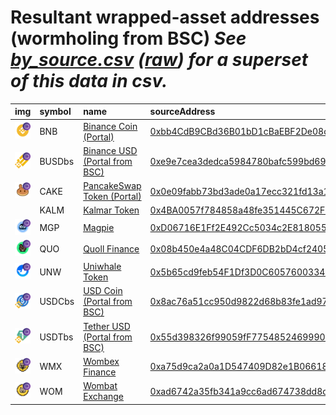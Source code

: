 
Resultant wrapped-asset addresses (wormholing from BSC)
_See [by_source.csv](by_source.csv) ([raw](https://raw.githubusercontent.com/wormhole-foundation/wormhole-token-list/main/content/by_source.csv)) for a superset of this data in csv._
=========================================================================
  
| img                                                                                                            | symbol   | name                                                                       | sourceAddress                                                                                                        | solAddress                                                                                                              |   solDecimals | solMarkets                                                                                          | ethAddress                                                                                                            |   ethDecimals | ethMarkets   | terraAddress                                                                                                                               |   terraDecimals | terraMarkets   | maticAddress                                                                                                             |   maticDecimals | maticMarkets   | avaxAddress                                                                                                           |   avaxDecimals | avaxMarkets   | oasisAddress                                                                                                                     |   oasisDecimals | oasisMarkets   | algorandAddress   | algorandDecimals   | algorandMarkets   | auroraAddress   | auroraDecimals   | auroraMarkets   | ftmAddress   | ftmDecimals   | ftmMarkets   | karuraAddress   | karuraDecimals   | karuraMarkets   | acalaAddress   | acalaDecimals   | acalaMarkets   | klaytnAddress   | klaytnDecimals   | klaytnMarkets   | celoAddress   | celoDecimals   | celoMarkets   | nearAddress   | nearDecimals   | nearMarkets   | moonbeamAddress                                                                                                      |   moonbeamDecimals | moonbeamMarkets                                                                    | terra2Address   | terra2Decimals   | terra2Markets   | injectiveAddress   | injectiveDecimals   | injectiveMarkets   | aptosAddress   | aptosDecimals   | aptosMarkets   | arbitrumAddress                                                                                                       |   arbitrumDecimals | arbitrumMarkets                                | optimismAddress   | optimismDecimals   | optimismMarkets   | xplaAddress   | xplaDecimals   | xplaMarkets   | baseAddress   | baseDecimals   | baseMarkets   | symbol   |
|:---------------------------------------------------------------------------------------------------------------|:---------|:---------------------------------------------------------------------------|:---------------------------------------------------------------------------------------------------------------------|:------------------------------------------------------------------------------------------------------------------------|--------------:|:----------------------------------------------------------------------------------------------------|:----------------------------------------------------------------------------------------------------------------------|--------------:|:-------------|:-------------------------------------------------------------------------------------------------------------------------------------------|----------------:|:---------------|:-------------------------------------------------------------------------------------------------------------------------|----------------:|:---------------|:----------------------------------------------------------------------------------------------------------------------|---------------:|:--------------|:---------------------------------------------------------------------------------------------------------------------------------|----------------:|:---------------|:------------------|:-------------------|:------------------|:----------------|:-----------------|:----------------|:-------------|:--------------|:-------------|:----------------|:-----------------|:----------------|:---------------|:----------------|:---------------|:----------------|:-----------------|:----------------|:--------------|:---------------|:--------------|:--------------|:---------------|:--------------|:---------------------------------------------------------------------------------------------------------------------|-------------------:|:-----------------------------------------------------------------------------------|:----------------|:-----------------|:----------------|:-------------------|:--------------------|:-------------------|:---------------|:----------------|:---------------|:----------------------------------------------------------------------------------------------------------------------|-------------------:|:-----------------------------------------------|:------------------|:-------------------|:------------------|:--------------|:---------------|:--------------|:--------------|:---------------|:--------------|:-----------------|
| ![BNB](https://raw.githubusercontent.com/wormhole-foundation/wormhole-token-list/main/assets/BNB_wh.png)       | BNB      | [Binance Coin (Portal)](http://coingecko.com/en/coins/binance-coin)        | [0xbb4CdB9CBd36B01bD1cBaEBF2De08d9173bc095c](https://bscscan.com/address/0xbb4CdB9CBd36B01bD1cBaEBF2De08d9173bc095c) | [9gP2kCy3wA1ctvYWQk75guqXuHfrEomqydHLtcTCqiLa](https://solscan.io/address/9gP2kCy3wA1ctvYWQk75guqXuHfrEomqydHLtcTCqiLa) |             8 | [mercurial](https://mercurial.finance/), [jupiter](https://jup.ag/)                                 | [0x418D75f65a02b3D53B2418FB8E1fe493759c7605](https://etherscan.io/address/0x418D75f65a02b3D53B2418FB8E1fe493759c7605) |            18 |              | [terra1cetg5wruw2wsdjp7j46rj44xdel00z006e9yg8](https://finder.terra.money/columbus-5/address/terra1cetg5wruw2wsdjp7j46rj44xdel00z006e9yg8) |               8 |                | [0xecdcb5b88f8e3c15f95c720c51c71c9e2080525d](https://polygonscan.com/address/0xecdcb5b88f8e3c15f95c720c51c71c9e2080525d) |              18 |                | [0x442F7f22b1EE2c842bEAFf52880d4573E9201158](https://snowtrace.io/address/0x442F7f22b1EE2c842bEAFf52880d4573E9201158) |             18 |               | [0xd79Ef9A91b56c690C7b80570a3c060678667f469](https://explorer.oasis.updev.si/address/0xd79Ef9A91b56c690C7b80570a3c060678667f469) |              18 |                |                   |                    |                   |                 |                  |                 |              |               |              |                 |                  |                 |                |                 |                |                 |                  |                 |               |                |               |               |                |               |                                                                                                                      |                nan |                                                                                    |                 |                  |                 |                    |                     |                    |                |                 |                |                                                                                                                       |                nan |                                                |                   |                    |                   |               |                |               |               |                |               | BNB              |
| ![BUSDbs](https://raw.githubusercontent.com/wormhole-foundation/wormhole-token-list/main/assets/BUSDbs_wh.png) | BUSDbs   | [Binance USD (Portal from BSC)](http://coingecko.com/en/coins/binance-usd) | [0xe9e7cea3dedca5984780bafc599bd69add087d56](https://bscscan.com/address/0xe9e7cea3dedca5984780bafc599bd69add087d56) | [5RpUwQ8wtdPCZHhu6MERp2RGrpobsbZ6MH5dDHkUjs2](https://solscan.io/address/5RpUwQ8wtdPCZHhu6MERp2RGrpobsbZ6MH5dDHkUjs2)   |             8 | [saber](https://app.saber.so/), [mercurial](https://mercurial.finance/), [jupiter](https://jup.ag/) | [0x7B4B0B9b024109D182dCF3831222fbdA81369423](https://etherscan.io/address/0x7B4B0B9b024109D182dCF3831222fbdA81369423) |            18 |              | [terra1skjr69exm6v8zellgjpaa2emhwutrk5a6dz7dd](https://finder.terra.money/columbus-5/address/terra1skjr69exm6v8zellgjpaa2emhwutrk5a6dz7dd) |               8 |                | [0xa8d394fe7380b8ce6145d5f85e6ac22d4e91acde](https://polygonscan.com/address/0xa8d394fe7380b8ce6145d5f85e6ac22d4e91acde) |              18 |                | [0xA41a6c7E25DdD361343e8Cb8cFa579bbE5eEdb7a](https://snowtrace.io/address/0xA41a6c7E25DdD361343e8Cb8cFa579bbE5eEdb7a) |             18 |               | [0xf6568FD76f9fcD1f60f73b730F142853c5eF627E](https://explorer.oasis.updev.si/address/0xf6568FD76f9fcD1f60f73b730F142853c5eF627E) |              18 |                |                   |                    |                   |                 |                  |                 |              |               |              |                 |                  |                 |                |                 |                |                 |                  |                 |               |                |               |               |                |               | [0x692C57641fc054c2Ad6551Ccc6566EbA599de1BA](https://moonscan.io/address/0x692C57641fc054c2Ad6551Ccc6566EbA599de1BA) |                 18 | [stellaswap](https://app.stellaswap.com), [moonwell](https://moonwell.fi/artemis/) |                 |                  |                 |                    |                     |                    |                |                 |                |                                                                                                                       |                nan |                                                |                   |                    |                   |               |                |               |               |                |               | BUSDbs           |
| ![CAKE](https://raw.githubusercontent.com/wormhole-foundation/wormhole-token-list/main/assets/CAKE_wh.png)     | CAKE     | [PancakeSwap Token (Portal)](http://coingecko.com/en/coins/pancakeswap)    | [0x0e09fabb73bd3ade0a17ecc321fd13a19e81ce82](https://bscscan.com/address/0x0e09fabb73bd3ade0a17ecc321fd13a19e81ce82) | [J8LKx7pr9Zxh9nMhhT7X3EBmj5RzuhFrHKyJAe2F2i9S](https://solscan.io/address/J8LKx7pr9Zxh9nMhhT7X3EBmj5RzuhFrHKyJAe2F2i9S) |             8 |                                                                                                     | [0x7c8161545717a334f3196e765d9713f8042EF338](https://etherscan.io/address/0x7c8161545717a334f3196e765d9713f8042EF338) |            18 |              | [terra1xvqlpjl2dxyel9qrp6qvtrg04xe3jh9cyxc6av](https://finder.terra.money/columbus-5/address/terra1xvqlpjl2dxyel9qrp6qvtrg04xe3jh9cyxc6av) |               8 |                |                                                                                                                          |             nan |                | [0x98a4d09036Cc5337810096b1D004109686E56Afc](https://snowtrace.io/address/0x98a4d09036Cc5337810096b1D004109686E56Afc) |             18 |               |                                                                                                                                  |             nan |                |                   |                    |                   |                 |                  |                 |              |               |              |                 |                  |                 |                |                 |                |                 |                  |                 |               |                |               |               |                |               |                                                                                                                      |                nan |                                                                                    |                 |                  |                 |                    |                     |                    |                |                 |                |                                                                                                                       |                nan |                                                |                   |                    |                   |               |                |               |               |                |               | CAKE             |
|                                                                                                                | KALM     | [Kalmar Token](http://coingecko.com/en/coins/kalm)                         | [0x4BA0057f784858a48fe351445C672FF2a3d43515](https://bscscan.com/address/0x4BA0057f784858a48fe351445C672FF2a3d43515) |                                                                                                                         |           nan |                                                                                                     | [0x4548F48FDbb0a9fc952c201b28671D9F58aa16D3](https://etherscan.io/address/0x4548F48FDbb0a9fc952c201b28671D9F58aa16D3) |            18 |              |                                                                                                                                            |             nan |                |                                                                                                                          |             nan |                |                                                                                                                       |            nan |               |                                                                                                                                  |             nan |                |                   |                    |                   |                 |                  |                 |              |               |              |                 |                  |                 |                |                 |                |                 |                  |                 |               |                |               |               |                |               |                                                                                                                      |                nan |                                                                                    |                 |                  |                 |                    |                     |                    |                |                 |                |                                                                                                                       |                nan |                                                |                   |                    |                   |               |                |               |               |                |               | KALM             |
| ![MGP](https://raw.githubusercontent.com/wormhole-foundation/wormhole-token-list/main/assets/MGP_wh.png)       | MGP      | [Magpie](http://coingecko.com/en/coins/magpie)                             | [0xD06716E1Ff2E492Cc5034c2E81805562dd3b45fa](https://bscscan.com/address/0xD06716E1Ff2E492Cc5034c2E81805562dd3b45fa) |                                                                                                                         |           nan |                                                                                                     |                                                                                                                       |           nan |              |                                                                                                                                            |             nan |                |                                                                                                                          |             nan |                |                                                                                                                       |            nan |               |                                                                                                                                  |             nan |                |                   |                    |                   |                 |                  |                 |              |               |              |                 |                  |                 |                |                 |                |                 |                  |                 |               |                |               |               |                |               |                                                                                                                      |                nan |                                                                                    |                 |                  |                 |                    |                     |                    |                |                 |                | [0xa61F74247455A40b01b0559ff6274441FAfa22A3](https://arbiscan.io//address/0xa61F74247455A40b01b0559ff6274441FAfa22A3) |                 18 | [trader joe](https://traderjoexyz.com/#/trade) |                   |                    |                   |               |                |               |               |                |               | MGP              |
| ![QUO](https://raw.githubusercontent.com/wormhole-foundation/wormhole-token-list/main/assets/QUO_wh.png)       | QUO      | [Quoll Finance](http://coingecko.com/en/coins/quoll-finance)               | [0x08b450e4a48C04CDF6DB2bD4cf24057f7B9563fF](https://bscscan.com/address/0x08b450e4a48C04CDF6DB2bD4cf24057f7B9563fF) |                                                                                                                         |           nan |                                                                                                     |                                                                                                                       |           nan |              |                                                                                                                                            |             nan |                |                                                                                                                          |             nan |                |                                                                                                                       |            nan |               |                                                                                                                                  |             nan |                |                   |                    |                   |                 |                  |                 |              |               |              |                 |                  |                 |                |                 |                |                 |                  |                 |               |                |               |               |                |               |                                                                                                                      |                nan |                                                                                    |                 |                  |                 |                    |                     |                    |                |                 |                | [0xf00D8790A76ee5A5Dbc10eaCac39151aa2af0331](https://arbiscan.io//address/0xf00D8790A76ee5A5Dbc10eaCac39151aa2af0331) |                 18 | [uniswap](https://app.uniswap.org/)            |                   |                    |                   |               |                |               |               |                |               | QUO              |
| ![UNW](https://raw.githubusercontent.com/wormhole-foundation/wormhole-token-list/main/assets/UNW_wh.png)       | UNW      | [Uniwhale Token](http://coingecko.com/en/coins/uniwhale)                   | [0x5b65cd9feb54F1Df3D0C60576003344079f8Dc06](https://bscscan.com/address/0x5b65cd9feb54F1Df3D0C60576003344079f8Dc06) |                                                                                                                         |           nan |                                                                                                     |                                                                                                                       |           nan |              |                                                                                                                                            |             nan |                |                                                                                                                          |             nan |                |                                                                                                                       |            nan |               |                                                                                                                                  |             nan |                |                   |                    |                   |                 |                  |                 |              |               |              |                 |                  |                 |                |                 |                |                 |                  |                 |               |                |               |               |                |               |                                                                                                                      |                nan |                                                                                    |                 |                  |                 |                    |                     |                    |                |                 |                | [0xF73Ce9D8F7BDDCC38Cb3e662Cb93622B2145a47f](https://arbiscan.io//address/0xF73Ce9D8F7BDDCC38Cb3e662Cb93622B2145a47f) |                 18 |                                                |                   |                    |                   |               |                |               |               |                |               | UNW              |
| ![USDCbs](https://raw.githubusercontent.com/wormhole-foundation/wormhole-token-list/main/assets/USDCbs_wh.png) | USDCbs   | [USD Coin (Portal from BSC)](http://coingecko.com/en/coins/usd-coin)       | [0x8ac76a51cc950d9822d68b83fe1ad97b32cd580d](https://bscscan.com/address/0x8ac76a51cc950d9822d68b83fe1ad97b32cd580d) | [FCqfQSujuPxy6V42UvafBhsysWtEq1vhjfMN1PUbgaxA](https://solscan.io/address/FCqfQSujuPxy6V42UvafBhsysWtEq1vhjfMN1PUbgaxA) |             8 | [saber](https://app.saber.so/), [mercurial](https://mercurial.finance/), [jupiter](https://jup.ag/) | [0x7cd167B101D2808Cfd2C45d17b2E7EA9F46b74B6](https://etherscan.io/address/0x7cd167B101D2808Cfd2C45d17b2E7EA9F46b74B6) |            18 |              | [terra1yljlrxvkar0c6ujpvf8g57m5rpcwl7r032zyvu](https://finder.terra.money/columbus-5/address/terra1yljlrxvkar0c6ujpvf8g57m5rpcwl7r032zyvu) |               8 |                |                                                                                                                          |             nan |                | [0x6145E8a910aE937913426BF32De2b26039728ACF](https://snowtrace.io/address/0x6145E8a910aE937913426BF32De2b26039728ACF) |             18 |               | [0x4cA2A3De42eabC8fd8b0AC46127E64DB08b9150e](https://explorer.oasis.updev.si/address/0x4cA2A3De42eabC8fd8b0AC46127E64DB08b9150e) |              18 |                |                   |                    |                   |                 |                  |                 |              |               |              |                 |                  |                 |                |                 |                |                 |                  |                 |               |                |               |               |                |               |                                                                                                                      |                nan |                                                                                    |                 |                  |                 |                    |                     |                    |                |                 |                |                                                                                                                       |                nan |                                                |                   |                    |                   |               |                |               |               |                |               | USDCbs           |
| ![USDTbs](https://raw.githubusercontent.com/wormhole-foundation/wormhole-token-list/main/assets/USDTbs_wh.png) | USDTbs   | [Tether USD (Portal from BSC)](http://coingecko.com/en/coins/tether)       | [0x55d398326f99059fF775485246999027B3197955](https://bscscan.com/address/0x55d398326f99059fF775485246999027B3197955) | [8qJSyQprMC57TWKaYEmetUR3UUiTP2M3hXdcvFhkZdmv](https://solscan.io/address/8qJSyQprMC57TWKaYEmetUR3UUiTP2M3hXdcvFhkZdmv) |             8 | [saber](https://app.saber.so/), [mercurial](https://mercurial.finance/), [jupiter](https://jup.ag/) | [0xDe60aDfDdAAbaAAC3dAFa57B26AcC91Cb63728c4](https://etherscan.io/address/0xDe60aDfDdAAbaAAC3dAFa57B26AcC91Cb63728c4) |            18 |              | [terra1vlqeghv5mt5udh96kt5zxlh2wkh8q4kewkr0dd](https://finder.terra.money/columbus-5/address/terra1vlqeghv5mt5udh96kt5zxlh2wkh8q4kewkr0dd) |               8 |                |                                                                                                                          |             nan |                | [0xA67BCC0D06d7d13A13A2AE30bF30f1B434f5a28B](https://snowtrace.io/address/0xA67BCC0D06d7d13A13A2AE30bF30f1B434f5a28B) |             18 |               | [0x366EF31C8dc715cbeff5fA54Ad106dC9c25C6153](https://explorer.oasis.updev.si/address/0x366EF31C8dc715cbeff5fA54Ad106dC9c25C6153) |              18 |                |                   |                    |                   |                 |                  |                 |              |               |              |                 |                  |                 |                |                 |                |                 |                  |                 |               |                |               |               |                |               |                                                                                                                      |                nan |                                                                                    |                 |                  |                 |                    |                     |                    |                |                 |                |                                                                                                                       |                nan |                                                |                   |                    |                   |               |                |               |               |                |               | USDTbs           |
| ![WMX](https://raw.githubusercontent.com/wormhole-foundation/wormhole-token-list/main/assets/WMX_wh.png)       | WMX      | [Wombex Finance](http://coingecko.com/en/coins/wombex)                     | [0xa75d9ca2a0a1D547409D82e1B06618EC284A2CeD](https://bscscan.com/address/0xa75d9ca2a0a1D547409D82e1B06618EC284A2CeD) |                                                                                                                         |           nan |                                                                                                     |                                                                                                                       |           nan |              |                                                                                                                                            |             nan |                |                                                                                                                          |             nan |                |                                                                                                                       |            nan |               |                                                                                                                                  |             nan |                |                   |                    |                   |                 |                  |                 |              |               |              |                 |                  |                 |                |                 |                |                 |                  |                 |               |                |               |               |                |               |                                                                                                                      |                nan |                                                                                    |                 |                  |                 |                    |                     |                    |                |                 |                | [0x5190F06EaceFA2C552dc6BD5e763b81C73293293](https://arbiscan.io//address/0x5190F06EaceFA2C552dc6BD5e763b81C73293293) |                 18 | [camelot](https://app.camelot.exchange/)       |                   |                    |                   |               |                |               |               |                |               | WMX              |
| ![WOM](https://raw.githubusercontent.com/wormhole-foundation/wormhole-token-list/main/assets/WOM_wh.png)       | WOM      | [Wombat Exchange](http://coingecko.com/en/coins/wombat-exchange)           | [0xad6742a35fb341a9cc6ad674738dd8da98b94fb1](https://bscscan.com/address/0xad6742a35fb341a9cc6ad674738dd8da98b94fb1) |                                                                                                                         |           nan |                                                                                                     |                                                                                                                       |           nan |              |                                                                                                                                            |             nan |                |                                                                                                                          |             nan |                |                                                                                                                       |            nan |               |                                                                                                                                  |             nan |                |                   |                    |                   |                 |                  |                 |              |               |              |                 |                  |                 |                |                 |                |                 |                  |                 |               |                |               |               |                |               |                                                                                                                      |                nan |                                                                                    |                 |                  |                 |                    |                     |                    |                |                 |                | [0x7b5eb3940021ec0e8e463d5dbb4b7b09a89ddf96](https://arbiscan.io//address/0x7b5eb3940021ec0e8e463d5dbb4b7b09a89ddf96) |                 18 | [uniswap](https://app.uniswap.org/)            |                   |                    |                   |               |                |               |               |                |               | WOM              |